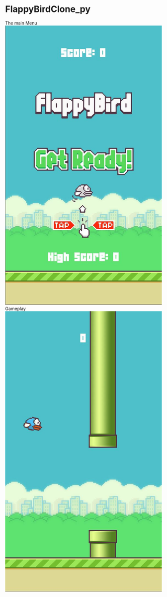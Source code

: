 # FlappyBirdClone_py
<p1>The main Menu<p1>
<img src="Capture.JPG">
<p1>Gameplay<p1>
<img src="Capture2.JPG">
